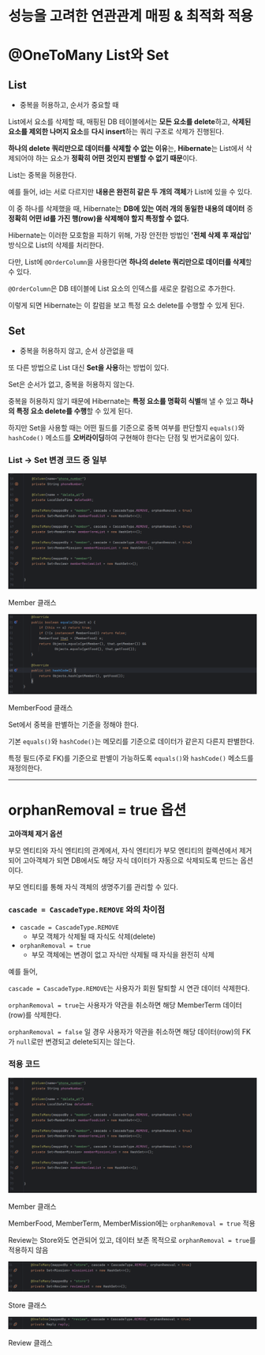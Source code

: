 # 성능을 고려한 연관관계 매핑 & 최적화 적용

# @OneToMany List와 Set

## List

- 중복을 허용하고, 순서가 중요할 때

List에서 요소를 삭제할 때, 매핑된 DB 테이블에서는 **모든 요소를 delete**하고, **삭제된 요소를 제외한 나머지 요소**를 **다시 insert**하는 쿼리 구조로 삭제가 진행된다.

**하나의 delete 쿼리만으로 데이터를 삭제할 수 없는 이유**는, **Hibernate**는 List에서 삭제되어야 하는 요소가 **정확히 어떤 것인지 판별할 수 없기 때문**이다.

List는 중복을 허용한다.

예를 들어, id는 서로 다르지만 **내용은 완전히 같은 두 개의 객체**가 List에 있을 수 있다.

이 중 하나를 삭제했을 때, Hibernate는 **DB에 있는 여러 개의 동일한 내용의 데이터** 중 **정확히 어떤 id를 가진 행(row)을 삭제해야 할지 특정할 수 없다.**

Hibernate는 이러한 모호함을 피하기 위해, 가장 안전한 방법인 **'전체 삭제 후 재삽입'** 방식으로 List의 삭제를 처리한다.

다만, List에 `@OrderColumn`을 사용한다면 **하나의 delete 쿼리만으로 데이터를 삭제**할 수 있다. 

`@OrderColumn`은 DB 테이블에 List 요소의 인덱스를 새로운 칼럼으로 추가한다.

이렇게 되면 Hibernate는 이 칼럼을 보고 특정 요소 delete를 수행할 수 있게 된다.

## Set

- 중복을 허용하지 않고, 순서 상관없을 때

또 다른 방법으로 List 대신 **Set을 사용**하는 방법이 있다.

Set은 순서가 없고, 중복을 허용하지 않는다.

중복을 허용하지 않기 때문에 Hibernate는 **특정 요소를 명확히 식별**해 낼 수 있고 **하나의 특정 요소 delete를 수행**할 수 있게 된다.

하지만 Set을 사용할 때는 어떤 필드를 기준으로 중복 여부를 판단할지 `equals()`와 `hashCode()` 메소드를 **오버라이딩**하여 구현해야 한다는 단점 및 번거로움이 있다.

### List → Set 변경 코드 중 일부

![Member 클래스](Member_List-Set.png)

Member 클래스

![MemberFood 클래스](MemberFood.png)

MemberFood 클래스

Set에서 중복을 판별하는 기준을 정해야 한다.

기본 `equals()`와 `hashCode()`는 메모리를 기준으로 데이터가 같은지 다른지 판별한다.

특정 필드(주로 FK)를 기준으로 판별이 가능하도록 `equals()`와 `hashCode()` 메소드를 재정의한다.

---

# orphanRemoval = true 옵션

**고아객체 제거 옵션**

부모 엔티티와 자식 엔티티의 관계에서, 자식 엔티티가 부모 엔티티의 컬렉션에서 제거되어 고아객체가 되면 DB에서도 해당 자식 데이터가 자동으로 삭제되도록 만드는 옵션이다.

부모 엔티티를 통해 자식 객체의 생명주기를 관리할 수 있다.

### `cascade = CascadeType.REMOVE` 와의 차이점

- `cascade = CascadeType.REMOVE`
    - 부모 객체가 삭제될 때 자식도 삭제(delete)
- `orphanRemoval = true`
    - 부모 객체에는 변경이 없고 자식만 삭제될 때 자식을 완전히 삭제

예를 들어,

`cascade = CascadeType.REMOVE`는 사용자가 회원 탈퇴할 시 연관 데이터 삭제한다.

`orphanRemoval = true`는 사용자가 약관을 취소하면 해당 MemberTerm 데이터(row)를 삭제한다.

`orphanRemoval = false` 일 경우 사용자가 약관을 취소하면 해당 데이터(row)의 FK가 `null`로만 변경되고 delete되지는 않는다.

### 적용 코드

![Member 클래스](Member_List-Set%201.png)

Member 클래스

MemberFood, MemberTerm, MemberMission에는 `orphanRemoval = true` 적용

Review는 Store와도 연관되어 있고, 데이터 보존 목적으로 `orphanRemoval = true`를 적용하지 않음

![Store 클래스](Store.png)

Store 클래스

![Review 클래스](Review.png)

Review 클래스